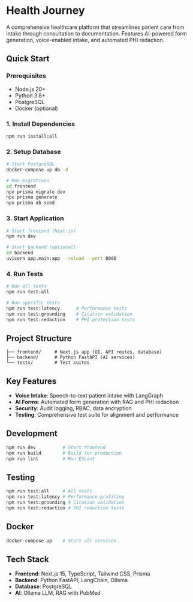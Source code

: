 # Health Journey

A comprehensive healthcare platform that streamlines patient care from intake through consultation to documentation. Features AI-powered form generation, voice-enabled intake, and automated PHI redaction.

## Quick Start

### Prerequisites
- Node.js 20+
- Python 3.8+
- PostgreSQL
- Docker (optional)

### 1. Install Dependencies
```bash
npm run install:all
```

### 2. Setup Database
```bash
# Start PostgreSQL
docker-compose up db -d

# Run migrations
cd frontend
npx prisma migrate dev
npx prisma generate
npx prisma db seed
```

### 3. Start Application
```bash
# Start frontend (Next.js)
npm run dev

# Start backend (optional)
cd backend
uvicorn app.main:app --reload --port 8000
```

### 4. Run Tests
```bash
# Run all tests
npm run test:all

# Run specific tests
npm run test:latency      # Performance tests
npm run test:grounding    # Citation validation
npm run test:redaction    # PHI protection tests
```

## Project Structure
```
├── frontend/     # Next.js app (UI, API routes, database)
├── backend/      # Python FastAPI (AI services)
└── tests/        # Test suites
```

## Key Features
- **Voice Intake**: Speech-to-text patient intake with LangGraph
- **AI Forms**: Automated form generation with RAG and PHI redaction
- **Security**: Audit logging, RBAC, data encryption
- **Testing**: Comprehensive test suite for alignment and performance

## Development
```bash
npm run dev          # Start frontend
npm run build        # Build for production
npm run lint         # Run ESLint
```

## Testing
```bash
npm run test:all     # All tests
npm run test:latency # Performance profiling
npm run test:grounding # Citation validation
npm run test:redaction # PHI redaction tests
```

## Docker
```bash
docker-compose up    # Start all services
```

## Tech Stack
- **Frontend**: Next.js 15, TypeScript, Tailwind CSS, Prisma
- **Backend**: Python FastAPI, LangChain, Ollama
- **Database**: PostgreSQL
- **AI**: Ollama LLM, RAG with PubMed